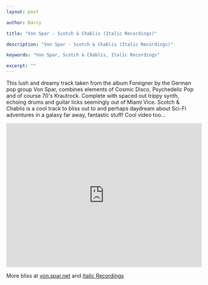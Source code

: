 ```yaml
---
layout: post

author: Darcy

title: "Von Spar - Scotch & Chablis (Italic Recordings)"

description: "Von Spar - Scotch & Chablis (Italic Recordings)"

keywords: "Von Spar, Scotch & Chablis, Italic Recordings"

excerpt: ""
---
```


This lush and dreamy track taken from the album Foreigner by the German pop group Von Spar, combines elements of Cosmic Disco, Psychedelic Pop and of course 70's Krautrock. Complete with spaced out trippy synth, echoing drums and guitar licks seemingly out of Miami Vice. Scotch & Chablis is a cool track to bliss out to and perhaps daydream about Sci-Fi adventures in a galaxy far away, fantastic stuff! Cool video too...

<iframe src="http://player.vimeo.com/video/19248290?byline=0&amp;portrait=0" width="520" height="384" frameborder="0" webkitAllowFullScreen mozallowfullscreen allowFullScreen></iframe>

More bliss at [von.spar.net](http://vonspar.net/)
and [Italic Recordings](http://www.italic.de/)
